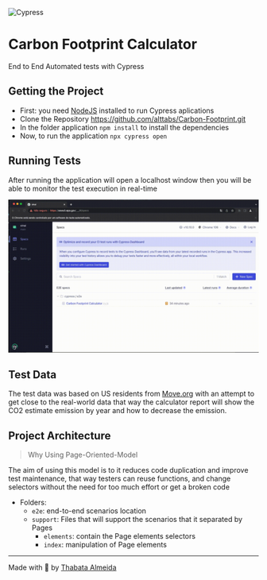![Cypress](https://www.cypress.io/static/8fb8a1db3cdc0b289fad927694ecb415/cypress-io-logo-social-share.png)
# Carbon Footprint Calculator
End to End Automated tests with Cypress

## Getting the Project
 - First: you need [NodeJS](https://nodejs.org/en/) installed to run Cypress aplications
 - Clone the Repository https://github.com/alttabs/Carbon-Footprint.git 
 - In the folder application `npm install` to install the dependencies
 - Now, to run the application `npx cypress open`

## Running Tests
After running the application will open a localhost window then you will be able to monitor the test execution in real-time

![running.gif](running.gif)

## Test Data
The test data was based on US residents from [Move.org](https://www.move.org/utility-bills-101/) with an attempt to get close to the real-world data that way the calculator report will show the CO2 estimate emission by year and how to decrease the emission. 

## Project Architecture 
> Why Using Page-Oriented-Model

The aim of using this model is to it reduces code duplication and improve test maintenance, that way testers can reuse functions, and change selectors without the need for too much effort or get a broken code

- Folders: 
    - `e2e`: end-to-end scenarios location
    - `support`: Files that will support the scenarios that it separated by Pages
        - `elements`: contain the Page elements selectors
        - `index`: manipulation of Page elements

---
Made with 🌟 by [Thabata Almeida](https://www.linkedin.com/in/thabataalmeida/) 